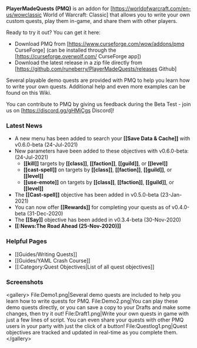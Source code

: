 **PlayerMadeQuests (PMQ)** is an addon for [https://worldofwarcraft.com/en-us/wowclassic World of Warcraft: Classic] that allows you to write your own custom quests, play them in-game, and share them with other players.

Ready to try it out? You can get it here:

* Download PMQ from [https://www.curseforge.com/wow/addons/pmq CurseForge] (can be installed through the [https://curseforge.overwolf.com/ CurseForge app])
* Download the latest release in a zip file directly from [https://github.com/runeberry/PlayerMadeQuests/releases Github]

Several playable demo quests are provided with PMQ to help you learn how to write your own quests. Additional help and even more examples can be found on this Wiki.

You can contribute to PMQ by giving us feedback during the Beta Test - join us on [https://discord.gg/gHMjCgs Discord]!

### Latest News

* A new menu has been added to search your **[[Save Data &amp; Cache]]** with v0.6.0-beta (24-Jul-2021)
* New parameters have been added to these objectives with v0.6.0-beta: (24-Jul-2021)
  * **[[kill]]** targets by **[[class]]**, **[[faction]]**, **[[guild]]**, or **[[level]]**
  * **[[cast-spell]]** on targets by **[[class]]**, **[[faction]]**, **[[guild]]**, or **[[level]]**
  * **[[use-emote]]** on targets by **[[class]]**, **[[faction]]**, **[[guild]]**, or **[[level]]**
* The **[[Cast-spell]]** objective has been added in v0.5.0-beta (23-Jan-2021)
* You can now offer **[[Rewards]]** for completing your quests as of v0.4.0-beta (31-Dec-2020)
* The **[[Say]]** objective has been added in v0.3.4-beta (30-Nov-2020)
* **[[:News:The Road Ahead (25-Nov-2020)]]**

### Helpful Pages

* [[Guides/Writing Quests]]
* [[Guides/YAML Crash Course]]
* [[:Category:Quest Objectives|List of all quest objectives]]

### Screenshots

&lt;gallery&gt;
File:Demo1.png|Several demo quests are included to help you learn how to write quests for PMQ.
File:Demo2.png|You can play these demo quests directly, or you can save a copy to your Drafts and make some changes, then try it out!
File:Draft1.png|Write your own quests in game with just a few lines of script. You can even share your quests with other PMQ users in your party with just the click of a button!
File:Questlog1.png|Quest objectives are tracked and updated in real-time as you complete them.
&lt;/gallery&gt;